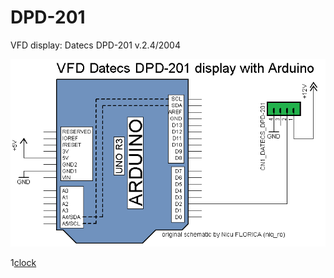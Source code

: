 # DPD-201
VFD display: Datecs DPD-201 v.2.4/2004

![test schematic](https://github.com/tehniq3/DPD-201/blob/main/DPD-201_Arduino_schematic.png)

1[clock](https://github.com/tehniq3/DPD-201/blob/main/DPD-201_clock_Arduino_schematic.png)
